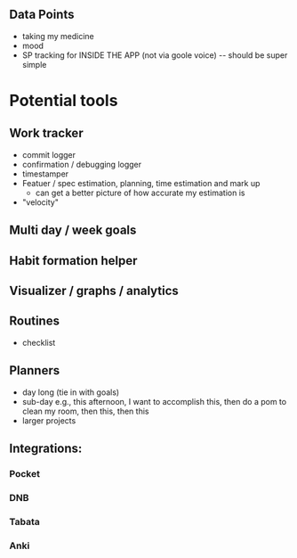 ## Data Points
 - taking my medicine
 - mood
 - SP tracking for INSIDE THE APP (not via goole voice) -- should be super simple


# Potential tools

## Work tracker
 - commit logger
 - confirmation / debugging logger
 - timestamper
 - Featuer / spec estimation, planning, time estimation and mark up
   - can get a better picture of how accurate my estimation is
 - "velocity"


## Multi day / week goals

## Habit formation helper

## Visualizer / graphs / analytics

## Routines
 - checklist

## Planners
 - day long (tie in with goals)
 - sub-day
    e.g., this afternoon, I want to accomplish this, then do a pom to clean my room, then this, then
    this
 - larger projects

## Integrations:
### Pocket
### DNB
### Tabata
### Anki

